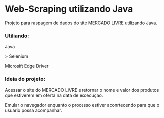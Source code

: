 # Web-Scraping utilizando Java
Projeto para raspagem de dados do site MERCADO LIVRE utilizando Java.

<h3> Utiliando: </h3>
<p> Java </p>
<p>> Selenium </p>
<p> Microsift Edge Driver </p>

<h3> Ideia do projeto: </h3>
<p> Acessar o site do MERCADO LIVRE e retornar o nome e valor dos produtos que estiverem em oferta na data de excecuçao. </p>
<p> Emular o navegador enquanto o processo estiver aconrtecendo para que o usuário possa acompanhar.  </p>
